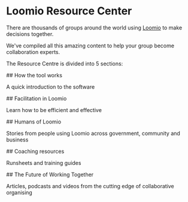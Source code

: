 # Loomio Resource Center

There are thousands of groups around the world using [Loomio](http://loomio.org) to make decisions together.

We've compiled all this amazing content to help your group become collaboration experts.

The Resource Centre is divided into 5 sections:

<div class="tile tile-1">
## How the tool works

A quick introduction to the software
</div>

<div class="tile tile-2">
## Facilitation in Loomio

Learn how to be efficient and effective
</div>

<div class="tile tile-3">
## Humans of Loomio

Stories from people using Loomio across government, community and business
</div>

<div class="tile tile-4">
## Coaching resources

Runsheets and training guides
</div>

<div class="tile tile-5">
## The Future of Working Together

Articles, podcasts and videos from the cutting edge of collaborative organising
</div>
